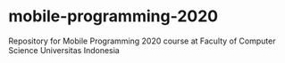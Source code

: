 # mobile-programming-2020
Repository for Mobile Programming 2020 course at Faculty of Computer Science Universitas Indonesia
